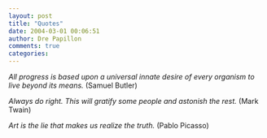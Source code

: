 ```yaml
---
layout: post
title: "Quotes"
date: 2004-03-01 00:06:51
author: Dre Papillon
comments: true
categories: 
---
```



*All progress is based upon a universal innate desire of every organism to live beyond its means.*  (Samuel Butler)

*Always do right. This will gratify some people and astonish the rest.*  (Mark Twain)

*Art is the lie that makes us realize the truth.*  (Pablo Picasso)